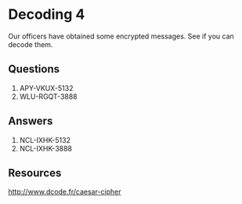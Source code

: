 # Decoding 4
Our officers have obtained some encrypted messages. See if you can decode them.

## Questions
1. APY-VKUX-5132
2. WLU-RGQT-3888

## Answers
1. NCL-IXHK-5132
2. NCL-IXHK-3888

## Resources
http://www.dcode.fr/caesar-cipher
